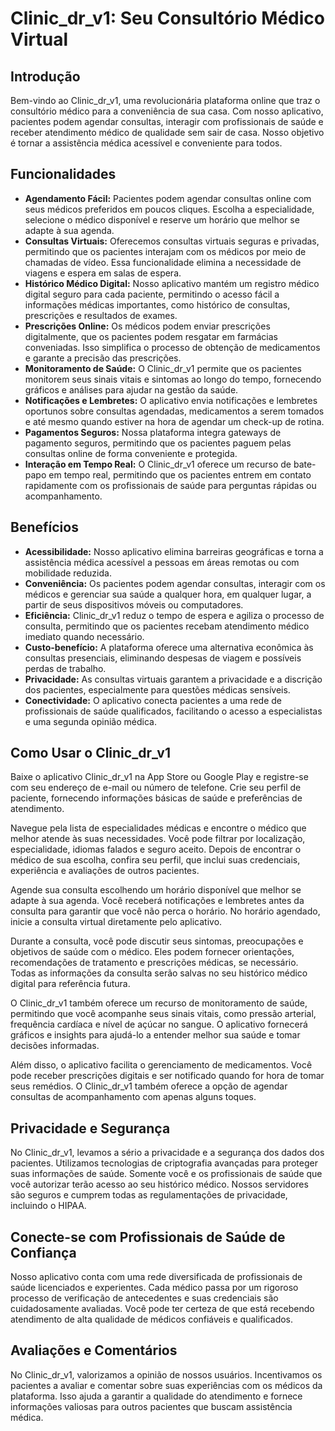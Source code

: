 # Clinic_dr_v1: Seu Consultório Médico Virtual

## Introdução

Bem-vindo ao Clinic_dr_v1, uma revolucionária plataforma online que traz o consultório médico para a conveniência de sua casa. Com nosso aplicativo, pacientes podem agendar consultas, interagir com profissionais de saúde e receber atendimento médico de qualidade sem sair de casa. Nosso objetivo é tornar a assistência médica acessível e conveniente para todos.

## Funcionalidades

- **Agendamento Fácil:** Pacientes podem agendar consultas online com seus médicos preferidos em poucos cliques. Escolha a especialidade, selecione o médico disponível e reserve um horário que melhor se adapte à sua agenda.
- **Consultas Virtuais:** Oferecemos consultas virtuais seguras e privadas, permitindo que os pacientes interajam com os médicos por meio de chamadas de vídeo. Essa funcionalidade elimina a necessidade de viagens e espera em salas de espera.
- **Histórico Médico Digital:** Nosso aplicativo mantém um registro médico digital seguro para cada paciente, permitindo o acesso fácil a informações médicas importantes, como histórico de consultas, prescrições e resultados de exames.
- **Prescrições Online:** Os médicos podem enviar prescrições digitalmente, que os pacientes podem resgatar em farmácias conveniadas. Isso simplifica o processo de obtenção de medicamentos e garante a precisão das prescrições.
- **Monitoramento de Saúde:** O Clinic_dr_v1 permite que os pacientes monitorem seus sinais vitais e sintomas ao longo do tempo, fornecendo gráficos e análises para ajudar na gestão da saúde.
- **Notificações e Lembretes:** O aplicativo envia notificações e lembretes oportunos sobre consultas agendadas, medicamentos a serem tomados e até mesmo quando estiver na hora de agendar um check-up de rotina.
- **Pagamentos Seguros:** Nossa plataforma integra gateways de pagamento seguros, permitindo que os pacientes paguem pelas consultas online de forma conveniente e protegida.
- **Interação em Tempo Real:** O Clinic_dr_v1 oferece um recurso de bate-papo em tempo real, permitindo que os pacientes entrem em contato rapidamente com os profissionais de saúde para perguntas rápidas ou acompanhamento.

## Benefícios

- **Acessibilidade:** Nosso aplicativo elimina barreiras geográficas e torna a assistência médica acessível a pessoas em áreas remotas ou com mobilidade reduzida.
- **Conveniência:** Os pacientes podem agendar consultas, interagir com os médicos e gerenciar sua saúde a qualquer hora, em qualquer lugar, a partir de seus dispositivos móveis ou computadores.
- **Eficiência:** Clinic_dr_v1 reduz o tempo de espera e agiliza o processo de consulta, permitindo que os pacientes recebam atendimento médico imediato quando necessário.
- **Custo-benefício:** A plataforma oferece uma alternativa econômica às consultas presenciais, eliminando despesas de viagem e possíveis perdas de trabalho.
- **Privacidade:** As consultas virtuais garantem a privacidade e a discrição dos pacientes, especialmente para questões médicas sensíveis.
- **Conectividade:** O aplicativo conecta pacientes a uma rede de profissionais de saúde qualificados, facilitando o acesso a especialistas e uma segunda opinião médica.

## Como Usar o Clinic_dr_v1

Baixe o aplicativo Clinic_dr_v1 na App Store ou Google Play e registre-se com seu endereço de e-mail ou número de telefone. Crie seu perfil de paciente, fornecendo informações básicas de saúde e preferências de atendimento.

Navegue pela lista de especialidades médicas e encontre o médico que melhor atende às suas necessidades. Você pode filtrar por localização, especialidade, idiomas falados e seguro aceito. Depois de encontrar o médico de sua escolha, confira seu perfil, que inclui suas credenciais, experiência e avaliações de outros pacientes.

Agende sua consulta escolhendo um horário disponível que melhor se adapte à sua agenda. Você receberá notificações e lembretes antes da consulta para garantir que você não perca o horário. No horário agendado, inicie a consulta virtual diretamente pelo aplicativo.

Durante a consulta, você pode discutir seus sintomas, preocupações e objetivos de saúde com o médico. Eles podem fornecer orientações, recomendações de tratamento e prescrições médicas, se necessário. Todas as informações da consulta serão salvas no seu histórico médico digital para referência futura.

O Clinic_dr_v1 também oferece um recurso de monitoramento de saúde, permitindo que você acompanhe seus sinais vitais, como pressão arterial, frequência cardíaca e nível de açúcar no sangue. O aplicativo fornecerá gráficos e insights para ajudá-lo a entender melhor sua saúde e tomar decisões informadas.

Além disso, o aplicativo facilita o gerenciamento de medicamentos. Você pode receber prescrições digitais e ser notificado quando for hora de tomar seus remédios. O Clinic_dr_v1 também oferece a opção de agendar consultas de acompanhamento com apenas alguns toques.

## Privacidade e Segurança

No Clinic_dr_v1, levamos a sério a privacidade e a segurança dos dados dos pacientes. Utilizamos tecnologias de criptografia avançadas para proteger suas informações de saúde. Somente você e os profissionais de saúde que você autorizar terão acesso ao seu histórico médico. Nossos servidores são seguros e cumprem todas as regulamentações de privacidade, incluindo o HIPAA.

## Conecte-se com Profissionais de Saúde de Confiança

Nosso aplicativo conta com uma rede diversificada de profissionais de saúde licenciados e experientes. Cada médico passa por um rigoroso processo de verificação de antecedentes e suas credenciais são cuidadosamente avaliadas. Você pode ter certeza de que está recebendo atendimento de alta qualidade de médicos confiáveis e qualificados.

## Avaliações e Comentários

No Clinic_dr_v1, valorizamos a opinião de nossos usuários. Incentivamos os pacientes a avaliar e comentar sobre suas experiências com os médicos da plataforma. Isso ajuda a garantir a qualidade do atendimento e fornece informações valiosas para outros pacientes que buscam assistência médica.